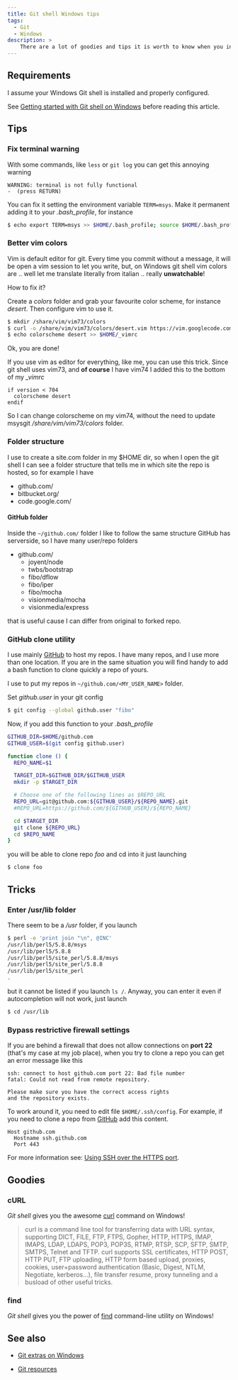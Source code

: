 ```yaml
---
title: Git shell Windows tips
tags:
  - Git
  - Windows
description: >
    There are a lot of goodies and tips it is worth to know when you install Git shell on Windows.
---
```


## Requirements

<div class="alert alert-warning">I assume your Windows Git shell is installed and properly configured.</div>

See [Getting started with Git shell on Windows][1] before reading this article.

## Tips

### Fix terminal warning

With some commands, like `less` or `git log` you can get this annoying warning

```
WARNING: terminal is not fully functional
-  (press RETURN)
```

You can fix it setting the environment variable `TERM=msys`. Make it permanent adding it to your *.bash_profile*, for instance

```bash
$ echo export TERM=msys >> $HOME/.bash_profile; source $HOME/.bash_profile
```

### Better vim colors

Vim is default editor for git. Every time you commit without a message, it will be open a vim session to let you write, but, on Windows git shell vim colors are .. well let me translate literally from italian ..  really **unwatchable**!

<div class="well">How to fix it?</div>


Create a *colors* folder and grab your favourite color scheme, for instance *desert*.
Then configure vim to use it.

```bash
$ mkdir /share/vim/vim73/colors
$ curl -o /share/vim/vim73/colors/desert.vim https://vim.googlecode.com/hg/runtime/colors/desert.vim
$ echo colorscheme desert >> $HOME/_vimrc
```

<div class="alert alert-success">Ok, you are done!</div>

If you use vim as editor for everything, like me, you can use this trick. Since git shell uses vim73, and **of course** I have vim74 I added this to the bottom of my *_vimrc*

```vim
if version < 704
  colorscheme desert
endif
```

So I can change colorscheme on my vim74, without the need to update msysgit */share/vim/vim73/colors* folder.

### Folder structure

I use to create a site.com folder in my $HOME dir, so when I open the git shell I can see a folder structure that tells me in which site the repo is hosted, so for example I have

*   github.com/
*   bitbucket.org/
*   code.google.com/

#### GitHub folder

Inside the `~/github.com/` folder I like to follow the same structure GitHub has serverside, so I have many user/repo folders

* github.com/
  * joyent/node
  * twbs/bootstrap
  * fibo/dflow
  * fibo/iper
  * fibo/mocha
  * visionmedia/mocha
  * visionmedia/express

that is useful cause I can differ from original to forked repo.

### GitHub clone utility

I use mainly [GitHub][2] to host my repos. I have many repos, and I use more than one location. If you are in the same situation you will find handy to add a bash function to clone quickly a repo of yours.

I use to put my repos in `~/github.com/<MY_USER_NAME>` folder.

Set *github.user* in your git config

```bash
$ git config --global github.user "fibo"
```

Now, if you add this function to your *.bash_profile*

```bash
GITHUB_DIR=$HOME/github.com
GITHUB_USER=$(git config github.user)

function clone () {
  REPO_NAME=$1

  TARGET_DIR=$GITHUB_DIR/$GITHUB_USER
  mkdir -p $TARGET_DIR

  # Choose one of the following lines as $REPO_URL
  REPO_URL=git@github.com:${GITHUB_USER}/${REPO_NAME}.git
  #REPO_URL=https://github.com/${GITHUB_USER}/${REPO_NAME}

  cd $TARGET_DIR
  git clone ${REPO_URL}
  cd $REPO_NAME
}
```

you will be able to clone repo *foo* and cd into it just launching


```bash
$ clone foo
```

## Tricks

### Enter /usr/lib folder

There seem to be a */usr* folder, if you launch

```bash
$ perl -e 'print join "\n", @INC'
/usr/lib/perl5/5.8.8/msys
/usr/lib/perl5/5.8.8
/usr/lib/perl5/site_perl/5.8.8/msys
/usr/lib/perl5/site_perl/5.8.8
/usr/lib/perl5/site_perl
.
```

but it cannot be listed if you launch `ls /`. Anyway, you can enter it even if autocompletion will not work, just launch

```bash
$ cd /usr/lib
```

### Bypass restrictive firewall settings

If you are behind a firewall that does not allow connections on **port 22** (that's my case at my job place), when you try to clone a repo you can get an error message like this

```
ssh: connect to host github.com port 22: Bad file number
fatal: Could not read from remote repository.

Please make sure you have the correct access rights
and the repository exists.
```

To work around it, you need to edit file `$HOME/.ssh/config`. For example, if you need to clone a repo from [GitHub][2] add this content.

```
Host github.com
  Hostname ssh.github.com
  Port 443
```

For more information see: [Using SSH over the HTTPS port](https://help.github.com/articles/using-ssh-over-the-https-port).

## Goodies

### cURL

*Git shell* gives you the awesome [curl](http://curl.haxx.se/) command on Windows!

> curl is a command line tool for transferring data with URL syntax, supporting DICT, FILE, FTP, FTPS, Gopher, HTTP, HTTPS, IMAP, IMAPS, LDAP, LDAPS, POP3, POP3S, RTMP, RTSP, SCP, SFTP, SMTP, SMTPS, Telnet and TFTP. curl supports SSL certificates, HTTP POST, HTTP PUT, FTP uploading, HTTP form based upload, proxies, cookies, user+password authentication (Basic, Digest, NTLM, Negotiate, kerberos...), file transfer resume, proxy tunneling and a busload of other useful tricks.

### find

*Git shell* gives you the power of [find](http://en.wikipedia.org/wiki/Find) command-line utility on Windows!

## See also

* [Git extras on Windows](http://g14n.info/2014/02/git-extras-on-windows)
* [Git resources](http://g14n.info/2014/03/git-resources)

  [1]: http://g14n.info/2013/04/getting-started-with-git-shell
  [2]: https://github.com/

